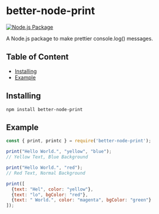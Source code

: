 # better-node-print
[![Node.js Package](https://github.com/User9644/better-node-print/actions/workflows/npm-publish.yml/badge.svg?branch=main)](https://github.com/User9644/better-node-print/actions/workflows/npm-publish.yml)

A Node.js package to make prettier console.log() messages.

## Table of Content
- [Installing](#installing)
- [Example](#example)

## Installing
```npm install better-node-print```

## Example
```js
const { print, printc } = require('better-node-print');

print("Hello World.", "yellow", "blue");
// Yellow Text, Blue Background

print("Hello World.", "red");
// Red Text, Normal Background

print([
  {text: "Hel", color: "yellow"},
  {text: "lo", bgColor: "red"},
  {text: " World.", color: "magenta", bgColor: "green"}
]);
```
